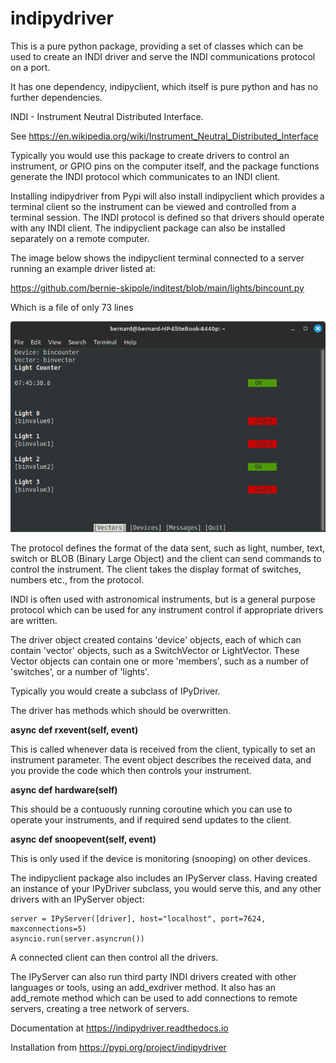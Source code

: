 # indipydriver

This is a pure python package, providing a set of classes which can be used to create an INDI driver and serve the INDI communications protocol on a port.

It has one dependency, indipyclient, which itself is pure python and has no further dependencies.

INDI - Instrument Neutral Distributed Interface.

See https://en.wikipedia.org/wiki/Instrument_Neutral_Distributed_Interface

Typically you would use this package to create drivers to control an instrument, or GPIO pins on the computer itself, and the package functions generate the INDI protocol which communicates to an INDI client.

Installing indipydriver from Pypi will also install indipyclient which provides a terminal client so the instrument can be viewed and controlled from a terminal session. The INDI protocol is defined so that drivers should operate with any INDI client. The indipyclient package can also be installed separately on a remote computer.

The image below shows the indipyclient terminal connected to a server running an example driver listed at:

https://github.com/bernie-skipole/inditest/blob/main/lights/bincount.py

Which is a file of only 73 lines


![Terminal screenshot](https://github.com/bernie-skipole/indipydriver/raw/main/docs/source/usage/images/bincount.png)


The protocol defines the format of the data sent, such as light, number, text, switch or BLOB (Binary Large Object) and the client can send commands to control the instrument.  The client takes the display format of switches, numbers etc., from the protocol.

INDI is often used with astronomical instruments, but is a general purpose protocol which can be used for any instrument control if appropriate drivers are written.

The driver object created contains 'device' objects, each of which can contain 'vector' objects, such as a SwitchVector or LightVector. These Vector objects can contain one or more 'members', such as a number of 'switches', or a number of 'lights'.

Typically you would create a subclass of IPyDriver.

The driver has methods which should be overwritten.

**async def rxevent(self, event)**

This is called whenever data is received from the client, typically to set an instrument parameter. The event object describes the received data, and you provide the code which then controls your instrument.

**async def hardware(self)**

This should be a contuously running coroutine which you can use to operate your instruments, and if required send updates to the client.

**async def snoopevent(self, event)**

This is only used if the device is monitoring (snooping) on other devices.

The indipyclient package also includes an IPyServer class. Having created an instance of your IPyDriver subclass, you would serve this, and any other drivers with an IPyServer object:

    server = IPyServer([driver], host="localhost", port=7624, maxconnections=5)
    asyncio.run(server.asyncrun())

A connected client can then control all the drivers.

The IPyServer can also run third party INDI drivers created with other languages or tools, using an add\_exdriver method. It also has an add\_remote method which can be used to add connections to remote servers, creating a tree network of servers.

Documentation at https://indipydriver.readthedocs.io

Installation from https://pypi.org/project/indipydriver
